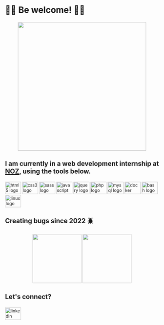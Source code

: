 <h1 align="left">🏴‍☠️ Be welcome! 🏴‍☠️</h1>

###
<div align="center">
  <img height="420" src="https://i.pinimg.com/originals/20/c6/58/20c658e4c375268eed59d1c94b61059f.gif"  />
</div>

###
<h2 align="left">I am currently in a web development internship at <a href="https://agencianoz.com/">NOZ</a>, using the tools below.</h2>

###
<div align="left">
  <img src="https://cdn.jsdelivr.net/gh/devicons/devicon/icons/html5/html5-original.svg" height="40" width="52" alt="html5 logo"  />
  <img src="https://cdn.jsdelivr.net/gh/devicons/devicon/icons/css3/css3-original.svg" height="40" width="52" alt="css3 logo"  />
  <img src="https://cdn.jsdelivr.net/gh/devicons/devicon/icons/sass/sass-original.svg" height="40" width="52" alt="sass logo"  />
  <img src="https://cdn.jsdelivr.net/gh/devicons/devicon/icons/javascript/javascript-original.svg" height="40" width="52" alt="javascript logo"  />
  <img src="https://cdn.jsdelivr.net/gh/devicons/devicon/icons/jquery/jquery-original.svg" height="40" width="52" alt="jquery logo"  />
  <img src="https://cdn.jsdelivr.net/gh/devicons/devicon/icons/php/php-original.svg" height="40" width="52" alt="php logo"  />
    <img src="https://cdn.jsdelivr.net/gh/devicons/devicon/icons/mysql/mysql-original.svg" height="40" width="52" alt="mysql logo"  />
  <img src="https://cdn.jsdelivr.net/gh/devicons/devicon/icons/docker/docker-original.svg" height="40" width="52" alt="docker logo"  />
  <img src="https://cdn.jsdelivr.net/gh/devicons/devicon/icons/bash/bash-original.svg" height="40" width="52" alt="bash logo"  />
  <img src="https://cdn.jsdelivr.net/gh/devicons/devicon/icons/linux/linux-original.svg" height="40" width="52" alt="linux logo"  />
</div>

###
<h2 align="left">Creating bugs since 2022 🪲</h2>

###

<div align="center">  
<img height="160em" src="https://github-readme-stats.vercel.app/api?username=fbgrigolo&theme=dark&show_icons=true" />
<img height="160em" src="https://github-readme-stats-eight-theta.vercel.app/api/top-langs/?username=fbgrigolo&layout=compact&langs_count=&theme=dark" />
</div>

###
<h2>Let's connect?</h2>

###
<div align="left">
 <a href="https://www.linkedin.com/in/fbcgrigolo/"> <img src="https://raw.githubusercontent.com/maurodesouza/profile-readme-generator/master/src/assets/icons/social/linkedin/default.svg" width="52" height="40" alt="linkedin logo" /></a>
</div>

